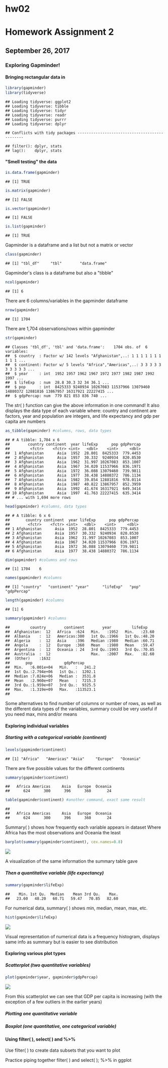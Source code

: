 hw02
================

Homework Assignment 2
=====================

September 26, 2017
------------------

### Exploring Gapminder!

#### Bringing rectangular data in

``` r
library(gapminder)
library(tidyverse)
```

    ## Loading tidyverse: ggplot2
    ## Loading tidyverse: tibble
    ## Loading tidyverse: tidyr
    ## Loading tidyverse: readr
    ## Loading tidyverse: purrr
    ## Loading tidyverse: dplyr

    ## Conflicts with tidy packages ----------------------------------------------

    ## filter(): dplyr, stats
    ## lag():    dplyr, stats

#### "Smell testing" the data

``` r
is.data.frame(gapminder)
```

    ## [1] TRUE

``` r
is.matrix(gapminder)
```

    ## [1] FALSE

``` r
is.vector(gapminder)
```

    ## [1] FALSE

``` r
is.list(gapminder)
```

    ## [1] TRUE

Gapminder is a dataframe and a list but not a matrix or vector

``` r
class(gapminder)
```

    ## [1] "tbl_df"     "tbl"        "data.frame"

Gapminder's class is a dataframe but also a "tibble"

``` r
ncol(gapminder)
```

    ## [1] 6

There are 6 columns/variables in the gapminder dataframe

``` r
nrow(gapminder)
```

    ## [1] 1704

There are 1,704 observations/rows within gapminder

``` r
str(gapminder)
```

    ## Classes 'tbl_df', 'tbl' and 'data.frame':    1704 obs. of  6 variables:
    ##  $ country  : Factor w/ 142 levels "Afghanistan",..: 1 1 1 1 1 1 1 1 1 1 ...
    ##  $ continent: Factor w/ 5 levels "Africa","Americas",..: 3 3 3 3 3 3 3 3 3 3 ...
    ##  $ year     : int  1952 1957 1962 1967 1972 1977 1982 1987 1992 1997 ...
    ##  $ lifeExp  : num  28.8 30.3 32 34 36.1 ...
    ##  $ pop      : int  8425333 9240934 10267083 11537966 13079460 14880372 12881816 13867957 16317921 22227415 ...
    ##  $ gdpPercap: num  779 821 853 836 740 ...

The str( ) function can give the above information in one command! It also displays the data type of each variable where: country and continent are factors, year and population are integers, and life expectancy and gdp per capita are numbers

``` r
as_tibble(gapminder) #columns, rows, data types
```

    ## # A tibble: 1,704 x 6
    ##        country continent  year lifeExp      pop gdpPercap
    ##         <fctr>    <fctr> <int>   <dbl>    <int>     <dbl>
    ##  1 Afghanistan      Asia  1952  28.801  8425333  779.4453
    ##  2 Afghanistan      Asia  1957  30.332  9240934  820.8530
    ##  3 Afghanistan      Asia  1962  31.997 10267083  853.1007
    ##  4 Afghanistan      Asia  1967  34.020 11537966  836.1971
    ##  5 Afghanistan      Asia  1972  36.088 13079460  739.9811
    ##  6 Afghanistan      Asia  1977  38.438 14880372  786.1134
    ##  7 Afghanistan      Asia  1982  39.854 12881816  978.0114
    ##  8 Afghanistan      Asia  1987  40.822 13867957  852.3959
    ##  9 Afghanistan      Asia  1992  41.674 16317921  649.3414
    ## 10 Afghanistan      Asia  1997  41.763 22227415  635.3414
    ## # ... with 1,694 more rows

``` r
head(gapminder) #columns, data types
```

    ## # A tibble: 6 x 6
    ##       country continent  year lifeExp      pop gdpPercap
    ##        <fctr>    <fctr> <int>   <dbl>    <int>     <dbl>
    ## 1 Afghanistan      Asia  1952  28.801  8425333  779.4453
    ## 2 Afghanistan      Asia  1957  30.332  9240934  820.8530
    ## 3 Afghanistan      Asia  1962  31.997 10267083  853.1007
    ## 4 Afghanistan      Asia  1967  34.020 11537966  836.1971
    ## 5 Afghanistan      Asia  1972  36.088 13079460  739.9811
    ## 6 Afghanistan      Asia  1977  38.438 14880372  786.1134

``` r
dim(gapminder) #columns and rows
```

    ## [1] 1704    6

``` r
names(gapminder) #columns
```

    ## [1] "country"   "continent" "year"      "lifeExp"   "pop"       "gdpPercap"

``` r
length(gapminder) #columns
```

    ## [1] 6

``` r
summary(gapminder) #columns
```

    ##         country        continent        year         lifeExp     
    ##  Afghanistan:  12   Africa  :624   Min.   :1952   Min.   :23.60  
    ##  Albania    :  12   Americas:300   1st Qu.:1966   1st Qu.:48.20  
    ##  Algeria    :  12   Asia    :396   Median :1980   Median :60.71  
    ##  Angola     :  12   Europe  :360   Mean   :1980   Mean   :59.47  
    ##  Argentina  :  12   Oceania : 24   3rd Qu.:1993   3rd Qu.:70.85  
    ##  Australia  :  12                  Max.   :2007   Max.   :82.60  
    ##  (Other)    :1632                                                
    ##       pop              gdpPercap       
    ##  Min.   :6.001e+04   Min.   :   241.2  
    ##  1st Qu.:2.794e+06   1st Qu.:  1202.1  
    ##  Median :7.024e+06   Median :  3531.8  
    ##  Mean   :2.960e+07   Mean   :  7215.3  
    ##  3rd Qu.:1.959e+07   3rd Qu.:  9325.5  
    ##  Max.   :1.319e+09   Max.   :113523.1  
    ## 

Some alternatives to find number of columns or number of rows, as well as the different data types of the variables, summary could be very useful if you need max, mins and/or means

#### Exploring individual variables

##### Starting with a categorical variable (continent)

``` r
levels(gapminder$continent)
```

    ## [1] "Africa"   "Americas" "Asia"     "Europe"   "Oceania"

There are five possible values for the different continents

``` r
summary(gapminder$continent)
```

    ##   Africa Americas     Asia   Europe  Oceania 
    ##      624      300      396      360       24

``` r
table(gapminder$continent) #another command, exact same result
```

    ## 
    ##   Africa Americas     Asia   Europe  Oceania 
    ##      624      300      396      360       24

Summary( ) shows how frequently each variable appears in dataset Where Africa has the most observations and Oceania the least

``` r
barplot(summary(gapminder$continent), cex.names=0.8)
```

![](hw02_files/figure-markdown_github-ascii_identifiers/unnamed-chunk-10-1.png)

A visualization of the same information the summary table gave

##### Then a quantitative variable (life expectancy)

``` r
summary(gapminder$lifeExp)
```

    ##    Min. 1st Qu.  Median    Mean 3rd Qu.    Max. 
    ##   23.60   48.20   60.71   59.47   70.85   82.60

For numerical data, summary( ) shows min, median, mean, max, etc.

``` r
hist(gapminder$lifeExp)
```

![](hw02_files/figure-markdown_github-ascii_identifiers/unnamed-chunk-12-1.png)

Visual representation of numerical data is a frequency histogram, displays same info as summary but is easier to see distribution

#### Exploring various plot types

##### Scatterplot (two quantitative variables)

``` r
plot(gapminder$year, gapminder$gdpPercap)
```

![](hw02_files/figure-markdown_github-ascii_identifiers/unnamed-chunk-13-1.png)

From this scatterplot we can see that GDP per capita is increasing (with the exception of a few outliers in the earlier years)

##### Plotting one quantitative variable

##### Boxplot (one quantitative, one categorical variable)

#### Using filter( ), select( ) and %&gt;%

Use filter( ) to create data subsets that you want to plot

Practice piping together filter( ) and select( ); %&gt;% in ggplot
